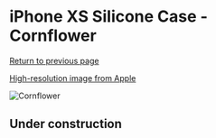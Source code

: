 # iPhone XS Silicone Case - Cornflower

[Return to previous page](/iphone_x)

[High-resolution image from Apple](https://store.storeimages.cdn-apple.com/8756/as-images.apple.com/is/MW982?wid=4500&hei=4500&fmt=png)

<div style="width: 500px"><img src="/everyphone/MW982.png" alt="Cornflower"></div>

## Under construction
